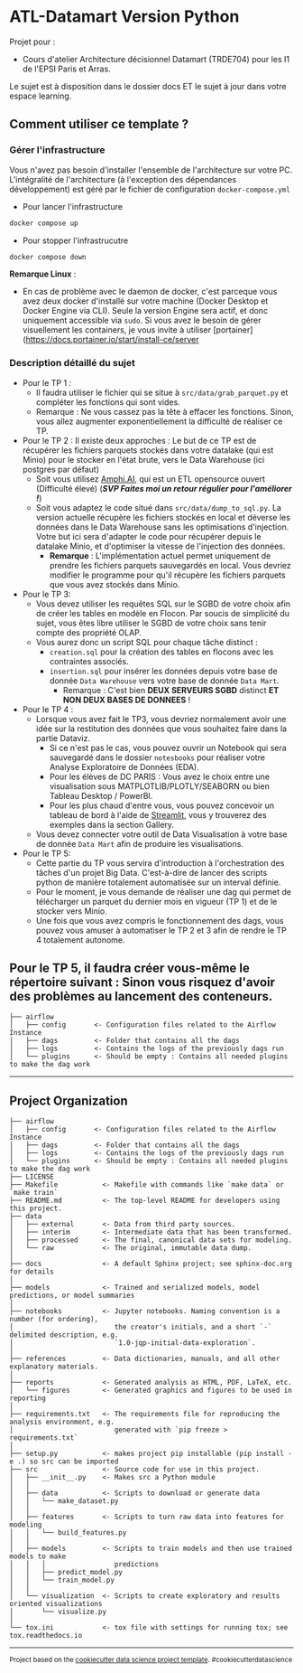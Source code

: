 ATL-Datamart Version Python
==============================

Projet pour : 
* Cours d'atelier Architecture décisionnel Datamart (TRDE704) pour les I1 de l'EPSI Paris et Arras.

Le sujet est à disposition dans le dossier docs ET le sujet à jour dans votre espace learning.

## Comment utiliser ce template ?

### Gérer l'infrastructure
Vous n'avez pas besoin d'installer l'ensemble de l'architecture sur votre PC. L'intégralité de l'architecture (à l'exception des dépendances développement) est géré par le fichier de configuration `docker-compose.yml`

* Pour lancer l'infrastructure
```sh
docker compose up
```
* Pour stopper l'infrastrucutre
```sh
docker compose down
```

**Remarque Linux** :
- En cas de problème avec le daemon de docker, c'est parceque vous avez deux docker d'installé sur votre machine (Docker Desktop et Docker Engine via CLI). Seule la version Engine sera actif, et donc uniquement accessible via `sudo`. Si vous avez le besoin de gérer visuellement les containers, je vous invite à utiliser [portainer](https://docs.portainer.io/start/install-ce/server

### Description détaillé du sujet

*  Pour le TP 1 :
    * Il faudra utiliser le fichier qui se situe à `src/data/grab_parquet.py` et compléter les fonctions qui sont vides.
    * Remarque : Ne vous cassez pas la tête à effacer les fonctions. Sinon, vous allez augmenter exponentiellement la difficulté de réaliser ce TP.
*  Pour le TP 2 : Il existe deux approches :
    Le but de ce TP est de récupérer les fichiers parquets stockés dans votre datalake (qui est Minio) pour le stocker en l'état brute, vers le Data Warehouse (ici postgres par défaut)
    * Soit vous utilisez [Amphi.AI](https://amphi.ai/), qui est un ETL opensource ouvert (Difficulté élevé) (***SVP Faites moi un retour régulier pour l'améliorer !***)
    * Soit vous adaptez le code situé dans `src/data/dump_to_sql.py`. La version actuelle récupère les fichiers stockés en local et déverse les données dans le Data Warehouse sans les optimisations d'injection. Votre but ici sera d'adapter le code pour récupérer depuis le datalake Minio, et d'optimiser la vitesse de l'injection des données.
       * **Remarque** : L'implémentation actuel permet uniquement de prendre les fichiers parquets sauvegardés en local. Vous devriez modifier le programme pour qu'il récupère les fichiers parquets que vous avez stockés dans Minio.
*  Pour le TP 3:
    * Vous devez utiliser les requêtes SQL sur le SGBD de votre choix afin de créer les tables en modèle en Flocon. Par soucis de simplicité du sujet, vous êtes libre utiliser le SGBD de votre choix sans tenir compte des propriété OLAP.
    * Vous aurez donc un script SQL pour chaque tâche distinct :
      * `creation.sql` pour la création des tables en flocons avec les contraintes associés.
      * `insertion.sql` pour insérer les données depuis votre base de donnée `Data Warehouse` vers votre base de donnée `Data Mart`.
         * Remarque : C'est bien **DEUX SERVEURS SGBD** distinct **ET NON DEUX BASES DE DONNEES** !
*   Pour le TP 4 :
      * Lorsque vous avez fait le TP3, vous devriez normalement avoir une idée sur la restitution des données que vous souhaitez faire dans la partie Dataviz.
        * Si ce n'est pas le cas, vous pouvez ouvrir un Notebook qui sera sauvegardé dans le dossier `notesbooks` pour réaliser votre Analyse Exploratoire de Données (EDA).
        * Pour les élèves de DC PARIS : Vous avez le choix entre une visualisation sous MATPLOTLIB/PLOTLY/SEABORN ou bien Tableau Desktop / PowerBI.
        * Pour les plus chaud d'entre vous, vous pouvez concevoir un tableau de bord à l'aide de [Streamlit](https://streamlit.io/), vous y trouverez des exemples dans la section Gallery.
      * Vous devez connecter votre outil de Data Visualisation à votre base de donnée `Data Mart` afin de produire les visualisations.
*   Pour le TP 5:
      * Cette partie du TP vous servira d'introduction à l'orchestration des tâches d'un projet Big Data. C'est-à-dire de lancer des scripts python de manière totalement automatisée sur un interval définie.
      * Pour le moment, je vous demande de réaliser une dag qui permet de télécharger un parquet du dernier mois en vigueur (TP 1) et de le stocker vers Minio.
      * Une fois que vous avez compris le fonctionnement des dags, vous pouvez vous amuser à automatiser le TP 2 et 3 afin de rendre le TP 4 totalement autonome.

Pour le TP 5, il faudra créer vous-même le répertoire suivant :
Sinon vous risquez d'avoir des problèmes au lancement des conteneurs.
------------

    ├── airflow
    │   ├── config       <- Configuration files related to the Airflow Instance
    │   ├── dags         <- Folder that contains all the dags
    │   ├── logs         <- Contains the logs of the previously dags run
    │   └── plugins      <- Should be empty : Contains all needed plugins to make the dag work
   


--------

Project Organization
------------
    ├── airflow
    │   ├── config       <- Configuration files related to the Airflow Instance
    │   ├── dags         <- Folder that contains all the dags
    │   ├── logs         <- Contains the logs of the previously dags run
    │   └── plugins      <- Should be empty : Contains all needed plugins to make the dag work
    ├── LICENSE
    ├── Makefile           <- Makefile with commands like `make data` or `make train`
    ├── README.md          <- The top-level README for developers using this project.
    ├── data
    │   ├── external       <- Data from third party sources.
    │   ├── interim        <- Intermediate data that has been transformed.
    │   ├── processed      <- The final, canonical data sets for modeling.
    │   └── raw            <- The original, immutable data dump.
    │
    ├── docs               <- A default Sphinx project; see sphinx-doc.org for details
    │
    ├── models             <- Trained and serialized models, model predictions, or model summaries
    │
    ├── notebooks          <- Jupyter notebooks. Naming convention is a number (for ordering),
    │                         the creator's initials, and a short `-` delimited description, e.g.
    │                         `1.0-jqp-initial-data-exploration`.
    │
    ├── references         <- Data dictionaries, manuals, and all other explanatory materials.
    │
    ├── reports            <- Generated analysis as HTML, PDF, LaTeX, etc.
    │   └── figures        <- Generated graphics and figures to be used in reporting
    │
    ├── requirements.txt   <- The requirements file for reproducing the analysis environment, e.g.
    │                         generated with `pip freeze > requirements.txt`
    │
    ├── setup.py           <- makes project pip installable (pip install -e .) so src can be imported
    ├── src                <- Source code for use in this project.
    │   ├── __init__.py    <- Makes src a Python module
    │   │
    │   ├── data           <- Scripts to download or generate data
    │   │   └── make_dataset.py
    │   │
    │   ├── features       <- Scripts to turn raw data into features for modeling
    │   │   └── build_features.py
    │   │
    │   ├── models         <- Scripts to train models and then use trained models to make
    │   │   │                 predictions
    │   │   ├── predict_model.py
    │   │   └── train_model.py
    │   │
    │   └── visualization  <- Scripts to create exploratory and results oriented visualizations
    │       └── visualize.py
    │
    └── tox.ini            <- tox file with settings for running tox; see tox.readthedocs.io


--------

<p><small>Project based on the <a target="_blank" href="https://drivendata.github.io/cookiecutter-data-science/">cookiecutter data science project template</a>. #cookiecutterdatascience</small></p>
